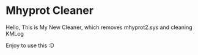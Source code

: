 # Mhyprot Cleaner

Hello, This is My New Cleaner, which removes mhyprot2.sys and cleaning KMLog

Enjoy to use this :D
